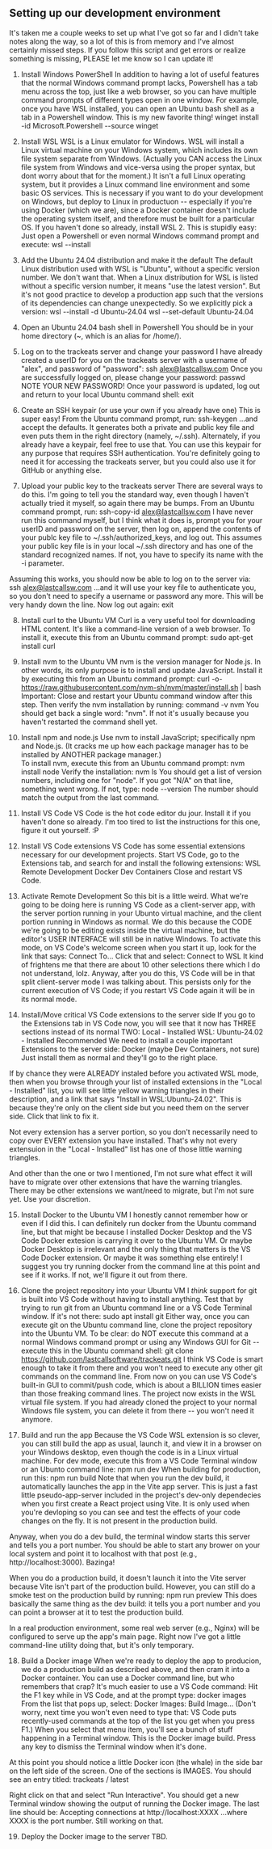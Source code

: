 Setting up our development environment
--------------------------------------
It's taken me a couple weeks to set up what I've got so far and I didn't take
notes along the way, so a lot of this is from memory and I've almost certainly
missed steps.  If you follow this script and get errors or realize something
is missing, PLEASE let me know so I can update it!

1. Install Windows PowerShell
In addition to having a lot of useful features that the normal Windows command
prompt lacks, Powershell has a tab menu across the top, just like a web browser,
so you can have multiple command prompts of different types open in one window.
For example, once you have WSL installed, you can open an Ubuntu bash shell as
a tab in a Powershell window.  This is my new favorite thing!
    winget install -id Microsoft.Powershell --source winget

2. Install WSL
WSL is a Linux emulator for Windows.  WSL will install a Linux virtual machine
on your Windows system, which includes its own file system separate from Windows.
(Actually you CAN access the Linux file system from Windows and vice-versa using
the proper syntax, but dont worry about that for the moment.)
It isn't a full Linux operating system, but it provides a Linux command line 
environment and some basic OS services.  This is necessary if you want to do 
your development on Windows, but deploy to Linux in productuon -- especially if 
you're using Docker (which we are), since a Docker container doesn't include the 
operating system itself, and therefore must be built for a particular OS.
If you haven't done so already, install WSL 2.  This is stupidly easy: Just open
a Powershell or even normal Windows command prompt and execute:
    wsl --install

3. Add the Ubuntu 24.04 distribution and make it the default
The default Linux distribution used with WSL is "Ubuntu", without a specific 
version number.  We don't want that.  When a Linux distribution for WSL is listed
without a specific version number, it means "use the latest version".  But it's 
not good practice to develop a production app such that the versions of its 
dependencies can change unexpectedly.  So we explicitly pick a version:
    wsl --install -d Ubuntu-24.04
    wsl --set-default Ubuntu-24.04

4. Open an Ubuntu 24.04 bash shell in Powershell
You should be in your home directory (~, which is an alias for 
/home/<username>).

5. Log on to the trackeats server and change your password
I have already created a userID for you on the trackeats server with a
username of "alex", and password of "password":
    ssh alex@lastcallsw.com
Once you are successfully logged on, please change your password:
    passwd
NOTE YOUR NEW PASSWORD!
Once your password is updated, log out and return to your local Ubuntu 
command shell:
    exit

6. Create an SSH keypair (or use your own if you already have one)
This is super easy!  From the Ubuntu command prompt, run:
    ssh-keygen
...and accept the defaults.  It generates both a private and public key file
and even puts them in the right directory (namely, ~/.ssh).
Alternately, if you already have a keypair, feel free to use that.
You can use this keypair for any purpose that requires SSH authentication.
You're definitely going to need it for accessing the trackeats server,
but you could also use it for GitHub or anything else.

7. Upload your public key to the trackeats server
There are several ways to do this.  I'm going to tell you the standard way,
even though I haven't actually tried it myself, so again there may be bumps.
From an Ubuntu command prompt, run:
    ssh-copy-id alex@lastcallsw.com
I have never run this command myself, but I think what it does is, prompt
you for your userID and password on the server, then log on, append the 
contents of your publc key file to ~/.ssh/authorized_keys, and log out.
This assumes your public key file is in your local ~/.ssh directory and has
one of the standard recognized names.  If not, you have to specify its name 
with the -i parameter.

Assuming this works, you should now be able to log on to the server via:
    ssh alex@lastcallsw.com
...and it will use your key file to authenticate you, so you don't need to 
specify a username or password any more.  This will be very handy down the
line.  Now log out again:
    exit

8. Install curl to the Ubuntu VM
Curl is a very useful tool for downloading HTML content.  It's like a 
command-line version of a web browser.  To install it, execute this from an
Ubuntu command prompt:
    sudo apt-get install curl

9. Install nvm to the Ubuntu VM
nvm is the version manager for Node.js.  In other words, its only purpose is to 
install and update JavaScript.  Install it by executing this from an Ubuntu 
command prompt:
    curl -o- https://raw.githubusercontent.com/nvm-sh/nvm/master/install.sh | bash
Important: Close and restart your Ubuntu command window after this step.
Then verify the nvm installation by running:
    command -v nvm
You should get back a single word: "nvm".  If not it's usually because you
haven't restarted the command shell yet.

10. Install npm and node.js
Use nvm to install JavaScript; specifically npm and Node.js.  (It cracks me up 
how each package manager has to be installed by ANOTHER package manager.)  
To install nvm, execute this from an Ubuntu command prompt:
    nvm install node
Verify the installation:
    nvm ls
You should get a list of version numbers, including one for "node".  If you 
got "N/A" on that line, something went wrong.  If not, type:
    node --version
The number should match the output from the last command.

11. Install VS Code
VS Code is the hot code editor du jour.  Install it if you haven't done so
already.  I'm too tired to list the instructions for this one, figure it out 
yourself. :P

12. Install VS Code extensions
VS Code has some essential extensions necessary for our development projects.
Start VS Code, go to the Extensions tab, and search for and install the following
extensions:
    WSL
    Remote Development
    Docker
    Dev Containers
Close and restart VS Code.

13. Activate Remote Development
So this bit is a little weird.  What we're going to be doing here is running 
VS Code as a client-server app, with the server portion running in your Ubunto 
virtual machine, and the client portion running in Windows as normal.  We do 
this because the CODE we're going to be editing exists inside the virtual 
machine, but the editor's USER INTERFACE will still be in native Windows.
To activate this mode, on VS Code's welcome screen when you start it up,
look for the link that says:
    Connect To...
Click that and select:
    Connect to WSL
It kind of frightens me that there are about 10 other selections there which
I do not understand, lolz.
Anyway, after you do this, VS Code will be in that split client-server mode I
was talking about.  This persists only for the current execution of VS Code; 
if you restart VS Code again it will be in its normal mode.

14. Install/Move critical VS Code extensions to the server side
If you go to the Extensions tab in VS Code now, you will see that it now has
THREE sections instead of its normal TWO:
    Local - Installed
    WSL: Ubuntu-24.02 - Installed
    Recommended
We need to install a couple important Extensions to the server side:
    Docker
    (maybe Dev Containers, not sure)
Just install them as normal and they'll go to the right place.

If by chance they were ALREADY instaled before you activated WSL mode, then when 
you browse through your list of installed extensions in the "Local - Installed"
list, you will see little yellow warning triangles in their description, and a 
link that says "Install in WSL:Ubuntu-24.02".  This is because they're only on
the client side but you need them on the server side.  Click that link to fix it.

Not every extension has a server portion, so you don't necessarily need to
copy over EVERY extension you have installed.  That's why not every extensuion
in the "Local - Installed" list has one of those little warning triangles.

And other than the one or two I mentioned, I'm not sure what effect it will 
have to migrate over other extensions that have the warning triangles.  There
may be other extensions we want/need to migrate, but I'm not sure yet.  Use 
your discretion.

15. Install Docker to the Ubuntu VM
I honestly cannot remember how or even if I did this.  I can definitely run
docker from the Ubuntu command line, but that might be because I installed
Docker Desktop and the VS Code Docker extesion is carrying it over to the
Ubuntu VM.  Or maybe Docker Desktop is irrelevant and the only thing that
matters is the VS Code Docker extension.  Or maybe it was something else
entirely!  I suggest you try running docker from the command line at this 
point and see if it works.  If not, we'll figure it out from there.

16. Clone the project repository into your Ubuntu VM
I *think* support for git is built into VS Code without having to install
anything.  Test that by trying to run git from an Ubuntu command line or a
VS Code Terminal window.  If it's not there:
    sudo apt install git
Either way, once you can execute git on the Ubuntu command line, clone
the project repository into the Ubuntu VM.  To be clear: do NOT execute this
command at a normal Windows command prompt or using any Windows GUI for Git --
execute this in the Ubuntu command shell:
    git clone https://github.com/lastcallsoftware/trackeats.git
I think VS Code is smart enough to take it from there and you won't need to
execute any other git commands on the command line.  From now on you can use
VS Code's built-in GUI to commit/push code, which is about a BILLION times
easier than those freaking command lines.
The project now exists in the WSL virtual file system.  If you had already 
cloned the project to your normal Windows file system, you can delete it from
there -- you won't need it anymore.

17. Build and run the app
Because the VS Code WSL extension is so clever, you can still build the app as
usual, launch it, and view it in a browser on your Windows desktop, even  though
the code is in a Linux virtual machine.  For dev mode, execute this from a VS
Code Terminal window or an Ubunto command line:
    npm run dev
When building for production, run this:
    npm run build
Note that when you run the dev build, it automatically launches the app in the
Vite app server.  This is just a fast little pseudo-app-server included in the
project's dev-only dependecies when you first create a React project using Vite.
It is only used when you're devloping so you can see and test the effects of
your code changes on the fly.  It is not present in the production build.

Anyway, when you do a dev build, the terminal window starts this server and
tells you a port number.  You should be able to start any brower on your local
system and point it to localhost with that post (e.g., http://localhost:3000).
Bazinga!

When you do a production build, it doesn't launch it into the Vite server
because Vite isn't part of the production build.  However, you can still do
a smoke test on the production build by running:
    npm run preview
This does basically the same thing as the dev build: it tells you a port
number and you can point a browser at it to test the production build.

In a real production environment, some real web server (e.g., Nginx) will be
configured to serve up the app's main page. Right now I've got a little
command-line utility doing that, but it's only temporary.

18. Build a Docker image
When we're ready to deploy the app to producion, we do a production build as
described above, and then cram it into a Docker container.  You can use a
Docker command line, but who remembers that crap?  It's much easier to use a
VS Code command: Hit the F1 key while in VS Code, and at the prompt type:
    docker images
From the list that pops up, select:
    Docker Images: Build Image...
(Don't worry, next time you won't even need to type that: VS Code puts
recently-used commands at the top of the list you get when you press F1.)
When you select that menu item, you'll see a bunch of stuff happening in a 
Terminal window.  This is the Docker image build.  Press any key to dismiss
the Terminal window when it's done.

At this point you should notice a little Docker icon (the whale) in the side 
bar on the left side of the screen.  One of the sections is IMAGES.  You should 
see an entry titled:
    trackeats / latest

Right click on that and select "Run Interactive".  You should get a new Terminal
window showing the output of running the Docker image.  The last line should be:
    Accepting connections at http://localhost:XXXX
...where XXXX is the port number.  Still working on that.

19. Deploy the Docker image to the server
TBD.


